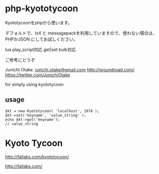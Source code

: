 php-kyototycoon
===============

Kyototycoonをphpから使います。

デフォルトで、lz4 と messagepackを利用していますので、使わない場合は、PHPかJSON
にしてお試しください。

lua play_script対応
get|set bulk対応

ご参考にどうぞ

Junichi Otake. <junichi.otake@gmail.com>
http://groundroad.com/
https://twitter.com/JunichiOtake


for simply using kyototycoon

usage
-----

    $kt = new Kyototycoon( 'localhost', 1978 );
    $kt->set('keyname', 'value_string' );
    echo $kt->get('keyname');
    // value_string


Kyoto Tycoon
============

http://fallabs.com/kyototycoon/

http://fallabs.com/
